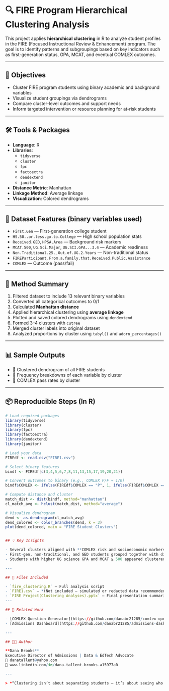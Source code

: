 # 🔍 FIRE Program Hierarchical Clustering Analysis

This project applies **hierarchical clustering** in R to analyze student profiles in the FIRE (Focused Instructional Review & Enhancement) program. The goal is to identify patterns and subgroupings based on key indicators such as first-generation status, GPA, MCAT, and eventual COMLEX outcomes.

---

## 🎯 Objectives

- Cluster FIRE program students using binary academic and background variables
- Visualize student groupings via dendrograms
- Compare cluster-level outcomes and support needs
- Inform targeted intervention or resource planning for at-risk students

---

## 🛠️ Tools & Packages

- **Language**: R
- **Libraries**:
  - `tidyverse`
  - `cluster`
  - `fpc`
  - `factoextra`
  - `dendextend`
  - `janitor`
- **Distance Metric**: Manhattan
- **Linkage Method**: Average linkage
- **Visualization**: Colored dendrograms

---

## 📁 Dataset Features (binary variables used)

- `First.Gen` — First-generation college student  
- `HS.50..or.less.go.to.College` — High school population stats  
- `Received.GED`, `HPSA.Area` — Background risk markers  
- `MCAT.500`, `UG.Sci.Major`, `UG.SCI.GPA...3.4` — Academic readiness
- `Non.Traditional.25.`, `Out.of.UG.2.Years` — Non-traditional status
- `FIREParticipant`, `From.a.family.that.Received.Public.Assistance`
- `COMLEX` — Outcome (pass/fail)

---

## 🧠 Method Summary

1. Filtered dataset to include 13 relevant binary variables
2. Converted all categorical outcomes to 0/1
3. Calculated **Manhattan distance**
4. Applied hierarchical clustering using **average linkage**
5. Plotted and saved colored dendrograms using `dendextend`
6. Formed 3–4 clusters with `cutree`
7. Merged cluster labels into original dataset
8. Analyzed proportions by cluster using `tabyl()` and `adorn_percentages()`

---

## 📊 Sample Outputs

- 📌 Clustered dendrogram of all FIRE students  
- 📌 Frequency breakdowns of each variable by cluster  
- 📌 COMLEX pass rates by cluster

---

## 📦 Reproducible Steps (In R)

```r
# Load required packages
library(tidyverse)
library(cluster)
library(fpc)
library(factoextra)
library(dendextend)
library(janitor)

# Load your data
FIREdf <- read.csv("FIRE1.csv")

# Select binary features
bindf <- FIREdf[c(3,4,5,6,7,8,11,13,15,17,19,20,21)]

# Convert outcomes to binary (e.g., COMLEX P/F → 1/0)
bindf$COMLEX <- ifelse(FIREdf$COMLEX == "P", 1, ifelse(FIREdf$COMLEX == "F", 0, NA))

# Compute distance and cluster
match_dist <- dist(bindf, method="manhattan")
cl_match_avg <- hclust(match_dist, method="average")

# Visualize dendrogram
dend <- as.dendrogram(cl_match_avg)
dend_colored <- color_branches(dend, k = 3)
plot(dend_colored, main = "FIRE Student Clusters")


## 💡 Key Insights

- Several clusters aligned with **COMLEX risk and socioeconomic markers**
- First-gen, non-traditional, and GED students grouped together with distinct academic profiles
- Students with higher UG science GPA and MCAT ≥ 500 appeared clustered with better performance

---

## 📁 Files Included

- `fire_clustering.R` – Full analysis script
- `FIRE1.csv` – *(Not included — simulated or redacted data recommended)*
- `FIRE Project(Clustering Analyses).pptx` – Final presentation summarizing the full clustering analysis (K-means + hierarchical)
---

## 🔗 Related Work

- [COMLEX Question Generator](https://github.com/danabr21285/comlex-question-generator)
- [Admissions Dashboard](https://github.com/danabr21285/admissions-dashboard)

---

## 👩‍🏫 Author

**Dana Brooks**  
Executive Director of Admissions | Data & EdTech Advocate  
📧 danatallent@yahoo.com 
🔗 www.linkedin.com/in/dana-tallent-brooks-a15977a0 

---

> *“Clustering isn’t about separating students — it’s about seeing who needs to be brought closer to support.”*
